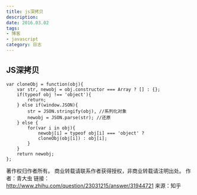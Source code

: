 ```yaml
---
title: js深拷贝
description: 
date: 2016.03.02
tags:
- 博客
- javascript
category: 日志
---
```

## JS深拷贝

    var cloneObj = function(obj){
        var str, newobj = obj.constructor === Array ? [] : {};
        if(typeof obj !== 'object'){
            return;
        } else if(window.JSON){
            str = JSON.stringify(obj), //系列化对象
            newobj = JSON.parse(str); //还原
        } else {
            for(var i in obj){
                newobj[i] = typeof obj[i] === 'object' ? 
                cloneObj(obj[i]) : obj[i]; 
            }
        }
        return newobj;
    };

著作权归作者所有。
商业转载请联系作者获得授权，非商业转载请注明出处。
作者：青大虫
链接：http://www.zhihu.com/question/23031215/answer/31944721
来源：知乎